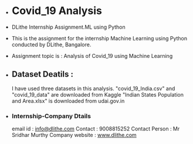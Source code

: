 + # Covid_19 Analysis
+ DLithe Internship Assignment.ML using Python


+ This is the assignment for the internship Machine Learning using Python conducted by DLithe, Bangalore.

+ Assignment topic is : Analysis of Covid_19 using Machine Learning 
+ ## Dataset Deatils : 
    I have used three datasets in this analysis.
    "covid_19_India.csv" and "covid_19_data" are downloaded from Kaggle
    "Indian States Population and Area.xlsx" is downloaded from udai.gov.in

+ ### Internship-Company Dtails

  email id : info@dlithe.com
  Contact : 9008815252
  Contact Person : Mr Sridhar Murthy
  Company website : www.dlithe.com
